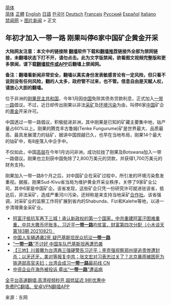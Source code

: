 <!-- 面包屑导航 --> <div class="breadcrumb"><!-- GTranslate: https://gtranslate.io/ -->  <div class="switcher notranslate">  <div class="selected">  <a href="#" onclick="return false;"> 简体</a>  </div>  <div class="option">  <a href="https://www.bannedbook.org" onclick="doGTranslate('zh-CN|zh-CN');jQuery('div.switcher div.selected a').html(jQuery(this).html());return false;" title="简体中文" class="nturl selected"> 简体</a>  <a href="https://www.bannedbook.org/zh-tw/" onclick="doGTranslate('zh-CN|zh-TW');jQuery('div.switcher div.selected a').html(jQuery(this).html());return false;" title="繁體中文" class="nturl"> 正體</a>  <a href="https://www.bannedbook.org/en/" onclick="doGTranslate('zh-CN|en');jQuery('div.switcher div.selected a').html(jQuery(this).html());return false;" title="English" class="nturl"> English</a>  <a href="https://www.bannedbook.org/ja/" onclick="doGTranslate('zh-CN|ja');jQuery('div.switcher div.selected a').html(jQuery(this).html());return false;" title="日本語" class="nturl"> 日語</a>  <a href="https://www.bannedbook.org/ko/" onclick="doGTranslate('zh-CN|ko');jQuery('div.switcher div.selected a').html(jQuery(this).html());return false;" title="한국어" class="nturl"> 한국어</a>  <a href="https://www.bannedbook.org/de/" onclick="doGTranslate('zh-CN|de');jQuery('div.switcher div.selected a').html(jQuery(this).html());return false;" title="Deutsch" class="nturl"> Deutsch</a>  <a href="https://www.bannedbook.org/fr/" onclick="doGTranslate('zh-CN|fr');jQuery('div.switcher div.selected a').html(jQuery(this).html());return false;" title="Français" class="nturl"> Français</a>  <a href="https://www.bannedbook.org/ru/" onclick="doGTranslate('zh-CN|ru');jQuery('div.switcher div.selected a').html(jQuery(this).html());return false;" title="Русский" class="nturl"> Русский</a>  <a href="https://www.bannedbook.org/es/" onclick="doGTranslate('zh-CN|es');jQuery('div.switcher div.selected a').html(jQuery(this).html());return false;" title="Español" class="nturl"> Español</a>  <a href="https://www.bannedbook.org/it/" onclick="doGTranslate('zh-CN|it');jQuery('div.switcher div.selected a').html(jQuery(this).html());return false;" title="Italiano" class="nturl"> Italiano</a>  </div>  </div>      <div class='breadcrumb-sub'><!-- Breadcrumb NavXT 6.3.0 --> <a href="https://www.bannedbook.org/" class="home">禁闻网</a> &gt; <a href="https://www.bannedbook.org/bnews/topimagenews/" class="category">图片新闻</a> &gt; 正文</div></div><h2>年初才加入一带一路 刚果叫停6家中国矿企黄金开采</h2> <p class="notice"><b>大陆网友注意：本文中的链接除 <a href="https://github.com/bannedbook/fanqiang" >翻墙</a>软件下载和<a href="https://github.com/killgcd/justmysocks/blob/master/README.md">翻墙推荐</a>链接外全部为禁网链接，未翻墙状态下打不开，请勿点击。此为文字版禁闻，欲看图文视频完整版和更多禁闻，请下载<a href="https://github.com/bannedbook/fanqiang">翻墙软件或APP</a>后翻墙上禁闻网。</p><p>备注：翻墙看新闻非常安全，翻墙以真实身份发表敏感言论有一定风险，但只看不说则没有任何风险，翻的人太多，政府管不过来，也不管。信息自由是天赋人权，请放心大胆的翻墙。</b></p>  <div class="entry"> <p id="conimg">位于非洲的<a href="https://www.bannedbook.org/bnews/tag/%E5%88%9A%E6%9E%9C/" class="st_tag internal_tag" rel="tag" title="标签 刚果 下的日志">刚果</a><a href="https://www.bannedbook.org/bnews/tag/%E6%B0%91%E4%B8%BB%E5%85%B1%E5%92%8C%E5%9B%BD/" class="st_tag internal_tag" rel="tag" title="标签 民主共和国 下的日志">民主共和国</a>，今年1月因<span class='wp_keywordlink_affiliate'><a href="https://www.bannedbook.org/" title="中国" target="_blank">中国</a></span>免除其债务贷款利息，正式加入<a href="https://www.bannedbook.org/bnews/tag/%e4%b8%80%e5%b8%a6%e4%b8%80%e8%b7%af/" class="st_tag internal_tag" rel="tag" title="标签 一带一路 下的日志">一带一路</a>倡议。不过，近日却传出刚果以非法<a href="https://www.bannedbook.org/bnews/tag/%E9%87%87%E7%9F%BF/" class="st_tag internal_tag" rel="tag" title="标签 采矿 下的日志">采矿</a>及<a href="https://www.bannedbook.org/bnews/tag/%e7%8e%af%e5%a2%83%e6%b1%a1%e6%9f%93/" class="st_tag internal_tag" rel="tag" title="标签 环境污染 下的日志">环境污染</a>为由，叫停6家<a href="https://www.bannedbook.org/bnews/tag/%E4%B8%AD%E5%9B%BD/" class="st_tag internal_tag" rel="tag" title="标签 中国 下的日志">中国</a>矿企的<a href="https://www.bannedbook.org/bnews/tag/%e9%bb%84%e9%87%91/" class="st_tag internal_tag" rel="tag" title="标签 黄金 下的日志">黄金</a>开采许可。</p> <p>中国透过一带一路倡议，积极挺进非洲，其中刚果是已知的矿藏主要集中地，钴产量占60%以上。刚果的腾克丰古鲁姆(Tenke Fungurume)矿是世界最大、品质最高、最具发展潜力的钴矿，据讲中国觊觎已久，也早在当地布局，刚果14个最大的钴矿中，有8座落入中企手中。</p>  <p>不仅如此，中国<span class='wp_keywordlink_affiliate'><a href="https://www.bannedbook.org/bnews/ccpdope/" title="中共高层内幕" target="_blank">高层</a></span>在今年1月访问非洲，成功拉拢了刚果及Botswana加入一带一路倡议。刚果也立刻获中国免除了2,800万美元的贷款，并获得1,700万美元的财务支持。</p> <p>刚果加入一带一路8个月之后，对中国矿企在采矿过程中，所引发的环境污染愈发重视。据报，刚果Sud-Kivu省当局为维护黄金开采业秩序，关停了9家矿业公司，其中6家是中国矿企。该省发现，这些矿企只凭一份研究许可就进驻该省，抵达后，非法采矿，造成严重河川污染，还辩称是来支持当地采矿<a href="https://www.bannedbook.org/bnews/tag/%E5%90%88%E4%BD%9C%E7%A4%BE/" class="st_tag internal_tag" rel="tag" title="标签 合作社 下的日志">合作社</a>。该省强调，对采矿业的监察工作将扩展到省内的Shabunda、Fizi和Kalehe等地，以进一步清理黄金采矿业。</p>  <ul class='op-related-articles' title='相关阅读'> <li><a href='https://www.bannedbook.org/bnews/bannedvideo/20210822/1610786.html' target='_blank'>阿富汗抵抗军再下三城！承认新政权的第一个国家，中共重建阿富汗困难重重，中共大撒币坏账多，习近平<b>一带一路</b>均贫富，财富第四次分配（小木谈天第183期 20210821）</a></li> <li><a href='https://www.bannedbook.org/bnews/taiwannews/20210821/1610759.html' target='_blank'>中国人车辆遇袭2死 疑巴基斯坦民众抗议<b>一带一路</b></a></li> <li><a href='https://www.bannedbook.org/bnews/comments/20210821/1610522.html' target='_blank'>“<b>一带一路</b>”不讨好 中国车队巴基斯坦再遭恐袭</a></li> <li><a href='https://www.bannedbook.org/bnews/bannedvideo/20210820/1609549.html' target='_blank'>【三地】川普曝为台湾再三强硬警告习近平；李克强视察郑州提追责惨遭封杀；以牙还牙，美对等报复中共；张文宏对习表忠过关了？北京暴雨被困死为铁道部高官夫妇；台湾会成习<b>一带一路</b>最前线 CN</a></li> <li><a href='https://www.bannedbook.org/bnews/comments/20210819/1608748.html' target='_blank'>中资企业在海外被投诉 牵出“<b>一带一路</b>”遭诟病</a></li> </ul> <p class="texttj"> <a href="https://github.com/bannedbook/fanqiang/wiki/V2ray%E6%9C%BA%E5%9C%BA" target="_blank">全平台高速翻墙:高清视频秒开,超低延迟,9折优惠中</a><br/> <a href="https://github.com/bannedbook/fanqiang/wiki/%E7%A6%81%E9%97%BB%E7%BD%91%E5%AE%89%E5%8D%93%E7%BF%BB%E5%A2%99%E6%96%B0%E9%97%BBAPP" target="_blank">免费PC翻墙、安卓VPN翻墙APP</a></p><p> 来源：东网 </p> <a name='sharetosocial'></a>  <div style="margin-bottom:5px;padding-bottom:5px;clear:both"> <div id="archive-pix-1" class="banner-ads"> <!-- AuctionX Display platform tag START --> <div id="26318x728x90x621x_ADSLOT2" clicktrack="%%CLICK_URL_ESC%%"></div> <!-- AuctionX Display platform tag END --> </div> <div id="archive-pix-2" class="banner-ads"> <!-- AuctionX Display platform tag START --> <div id="26315x300x250x621x_ADSLOT2" clicktrack="%%CLICK_URL_ESC%%"></div> <!-- AuctionX Display platform tag END --> </div> </div>  <div id="archive-pix-1" class="banner-ads"> <!-- AuctionX Display platform tag START --> <div id="26318x728x90x621x_ADSLOT3" clicktrack="%%CLICK_URL_ESC%%"></div> <!-- AuctionX Display platform tag END --> </div> </div><!--END ENTRY--> 